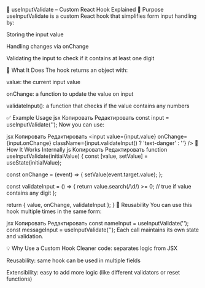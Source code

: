 🧩 useInputValidate – Custom React Hook Explained
📌 Purpose
useInputValidate is a custom React hook that simplifies form input handling by:

Storing the input value

Handling changes via onChange

Validating the input to check if it contains at least one digit

🧠 What It Does
The hook returns an object with:

value: the current input value

onChange: a function to update the value on input

validateInput(): a function that checks if the value contains any numbers

✅ Example Usage
jsx
Копировать
Редактировать
const input = useInputValidate('');
Now you can use:

jsx
Копировать
Редактировать
<input
  value={input.value}
  onChange={input.onChange}
  className={input.validateInput() ? 'text-danger' : ''}
/>
🧪 How It Works Internally
js
Копировать
Редактировать
function useInputValidate(initialValue) {
  const [value, setValue] = useState(initialValue);

  const onChange = (event) => {
    setValue(event.target.value);
  };

  const validateInput = () => {
    return value.search(/\d/) >= 0; // true if value contains any digit
  };

  return { value, onChange, validateInput };
}
🔄 Reusability
You can use this hook multiple times in the same form:

jsx
Копировать
Редактировать
const nameInput = useInputValidate('');
const messageInput = useInputValidate('');
Each call maintains its own state and validation.

💡 Why Use a Custom Hook
Cleaner code: separates logic from JSX

Reusability: same hook can be used in multiple fields

Extensibility: easy to add more logic (like different validators or reset functions)
